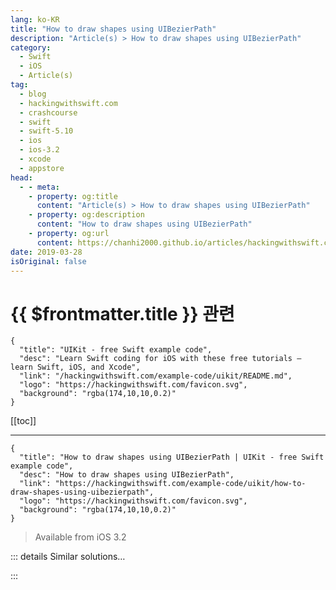 ```yaml
---
lang: ko-KR
title: "How to draw shapes using UIBezierPath"
description: "Article(s) > How to draw shapes using UIBezierPath"
category:
  - Swift
  - iOS
  - Article(s)
tag: 
  - blog
  - hackingwithswift.com
  - crashcourse
  - swift
  - swift-5.10
  - ios
  - ios-3.2
  - xcode
  - appstore
head:
  - - meta:
    - property: og:title
      content: "Article(s) > How to draw shapes using UIBezierPath"
    - property: og:description
      content: "How to draw shapes using UIBezierPath"
    - property: og:url
      content: https://chanhi2000.github.io/articles/hackingwithswift.com/example-code/uikit/how-to-draw-shapes-using-uibezierpath.html
date: 2019-03-28
isOriginal: false
---
```


# {{ $frontmatter.title }} 관련

```component VPCard
{
  "title": "UIKit - free Swift example code",
  "desc": "Learn Swift coding for iOS with these free tutorials – learn Swift, iOS, and Xcode",
  "link": "/hackingwithswift.com/example-code/uikit/README.md",
  "logo": "https://hackingwithswift.com/favicon.svg",
  "background": "rgba(174,10,10,0.2)"
}
```

[[toc]]

---

```component VPCard
{
  "title": "How to draw shapes using UIBezierPath | UIKit - free Swift example code",
  "desc": "How to draw shapes using UIBezierPath",
  "link": "https://hackingwithswift.com/example-code/uikit/how-to-draw-shapes-using-uibezierpath",
  "logo": "https://hackingwithswift.com/favicon.svg",
  "background": "rgba(174,10,10,0.2)"
}
```

> Available from iOS 3.2

<!-- TODO: 작성 -->

<!--
`UIBezierPath` is a simple and efficient class for drawing shapes using Swift, which you can then put into `CAShapeLayer`, `SKShapeNode`, or other places. It comes with various shapes built in, so you can write code like this to create a rounded rectangle or a circle:

```swift
let rect = CGRect(x: 0, y: 0, width: 256, height: 256)
let roundedRect = UIBezierPath(roundedRect: rect, cornerRadius: 50)
let circle = UIBezierPath(ovalIn: rect)
```

You can also create custom shapes by moving a pen to a starting position then adding lines:

```swift
let freeform = UIBezierPath()
freeform.move(to: .zero)
freeform.addLine(to: CGPoint(x: 50, y: 50))
freeform.addLine(to: CGPoint(x: 50, y: 150))
freeform.addLine(to: CGPoint(x: 150, y: 50))
freeform.addLine(to: .zero)
```

If your end result needs a `CGPath`, you can get one by accessing the `cgPath` property of your `UIBezierPath`.

-->

::: details Similar solutions…

<!--
/quick-start/swiftui/how-to-use-uibezierpath-and-cgpath-in-swiftui">How to use UIBezierPath and CGPath in SwiftUI 
/quick-start/swiftui/how-to-combine-shapes-to-create-new-shapes">How to combine shapes to create new shapes 
/example-code/calayer/how-to-draw-shapes-using-cashapelayer">How to draw shapes using CAShapeLayer 
/quick-start/swiftui/how-to-fill-and-stroke-shapes-at-the-same-time">How to fill and stroke shapes at the same time 
/quick-start/swiftui/swiftuis-built-in-shapes">SwiftUI’s built-in shapes</a>
-->

:::

